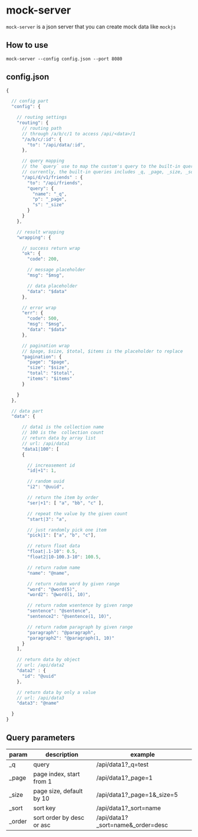# mock-server

`mock-server` is a json server that you can create mock data like `mockjs`

## How to use
```
mock-server --config config.json --port 8080
```

## config.json 

```js
{

  // config part
  "config": {

    // routing settings
    "routing": {
      // routing path
      // through /a/b/c/1 to access /api/<data>/1
      "/a/b/c/:id": { 
        "to": "/api/data/:id",
      },

      // query mapping
      // the `query` use to map the custom's query to the built-in queries.
      // currently, the built-in queries includes _q, _page, _size, _sort and _order.
      "/api/d/v1/friends" : {
        "to": "/api/friends",
        "query": {
          "name": "_q",
          "p": "_page",
          "s": "_size"
        }
      }
    },

    // result wrapping
    "wrapping": {

      // success return wrap
      "ok": {
        "code": 200,

        // message placeholder
        "msg": "$msg", 

        // data placeholder
        "data": "$data"
      },

      // error wrap
      "err": {
        "code": 500,
        "msg": "$msg",
        "data": "$data"
      },

      // pagination wrap
      // $page, $size, $total, $items is the placeholder to replace
      "pagination": {
        "page": "$page",
        "size": "$size",
        "total": "$total",
        "items": "$items"
      }

    }
  },

  // data part 
  "data": {

      // data1 is the collection name
      // 100 is the  collection count
      // return data by array list
      // url: /api/data1
      "data1|100": [
      {

        // increasement id
        "id|+1": 1,

        // random uuid
        "i2": "@uuid",

        // return the item by order 
        "ser|+1": [ "a", "bb", "c" ],

        // repeat the value by the given count
        "start|3": "a",

        // just randomly pick one item
        "pick|1": ["a", "b", "c"],

        // return float data
        "float|.1-10": 0.5,
        "float2|10-100.3-10": 100.5,

        // return radom name
        "name": "@name",

        // return radom word by given range
        "word": "@word(5)",
        "word2": "@word(1, 10)",

        // return radom wsentence by given range
        "sentence": "@sentence",
        "sentence2": "@sentence(1, 10)",

        // return radom paragraph by given range
        "paragraph": "@paragraph",
        "paragraph2": "@paragraph(1, 10)"
      }
    ],

    // return data by object
    // url: /api/data2
    "data2" : {
      "id": "@uuid"
    },

    // return data by only a value
    // url: /api/data3
    "data3": "@name"

  }
}

```

## Query parameters

param|description| example
----|----|----
_q|  query |  /api/data1?_q=test
_page| page index, start from 1 | /api/data1?_page=1
_size| page size, default by 10 | /api/data1?_page=1&_size=5
_sort| sort key | /api/data1?_sort=name
_order| sort order by desc or asc | /api/data1?_sort=name&_order=desc




